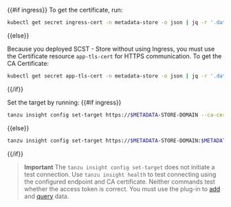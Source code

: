 {{#if ingress}}
To get the certificate, run:

```bash
kubectl get secret ingress-cert -n metadata-store -o json | jq -r '.data."ca.crt"' | base64 -d > insight-ca.crt
```
{{else}}

Because you deployed SCST - Store without using Ingress,
you must use the Certificate resource `app-tls-cert` for HTTPS communication.
To get the CA Certificate:

```bash
kubectl get secret app-tls-cert -n metadata-store -o json | jq -r '.data."ca.crt"' | base64 -d > insight-ca.crt
```
{{/if}}

Set the target by running:
{{#if ingress}}
```bash
tanzu insight config set-target https://$METADATA-STORE-DOMAIN --ca-cert insight-ca.crt
```
{{else}}
```bash
tanzu insight config set-target https://$METADATA-STORE-DOMAIN:$METADATA-STORE-PORT --ca-cert insight-ca.crt
```
{{/if}}

> **Important** The `tanzu insight config set-target` does not initiate a test connection.
> Use `tanzu insight health` to test connecting using the configured endpoint and CA certificate.
> Neither commands test whether the access token is correct.
> You must use the plug-in to [add](add-data.hbs.md) and [query](query-data.hbs.md) data.
